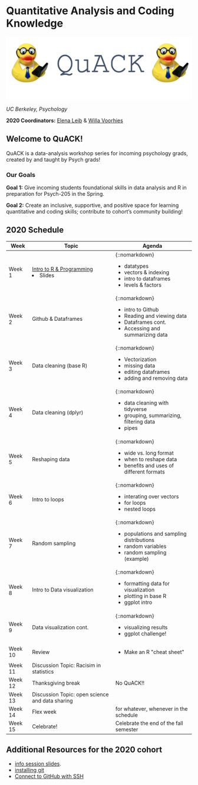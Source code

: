 
# Quantitative Analysis and Coding Knowledge 

![](img/logo.png)

 *UC Berkeley, Psychology*
 

**2020 Coordinators:** [Elena Leib](https://bungelab.berkeley.edu/graduate-students/) & [Willa Voorhies](https://cnl.berkeley.edu/people/willa-voorhies/)


## Welcome to QuACK! 
QuACK is a data-analysis workshop series for incoming psychology grads, created by and taught by Psych grads!


### Our Goals
  **Goal 1:** Give incoming students foundational skills in data analysis and R in preparation for Psych-205 in the Spring.
  
  
  **Goal 2:** Create an inclusive, supportive, and positive space for learning quantitative and coding skills; contribute to cohort’s community building!
   




  
## 2020 Schedule


|  Week | Topic | Agenda | 
| ------|-------|------- |
| Week 1| [Intro to R & Programming](https://github.com/UCB-Psychology-QuACK/introR_week1) </li><li> Slides |{::nomarkdown} <ul><li>datatypes</li><li>vectors & indexing</li><li> intro to dataframes </li><li> levels & factors</li></ul>|
| Week 2| Github & Dataframes| {::nomarkdown}<ul><li>intro to Github</li><li>Reading and viewing data</li><li> Dataframes cont. </li><li> Accessing and summarizing data</li></ul>|
| Week 3| Data cleaning (base R) | {::nomarkdown}<ul><li>Vectorization</li><li>missing data</li><li> editing dataframes </li><li> adding and removing data</li></ul> |
| Week 4| Data cleaning (dplyr) | {::nomarkdown}<ul><li> data cleaning with tidyverse </li><li>grouping, summarizing, filtering data </li><li> pipes</li></ul>|
| Week 5| Reshaping data |{::nomarkdown} <ul><li> wide vs. long format </li><li>  when to reshape data </li><li> benefits and uses of different formats</li></ul>|
| Week 6| Intro to loops | {::nomarkdown}<ul><li> interating over vectors </li><li>  for loops </li><li> nested loops</li></ul>|
 | Week 7| Random sampling |{::nomarkdown} <ul><li> populations and sampling distributions </li><li> random variables </li><li> random sampling (example)</li></ul>|
  | Week 8| Intro to Data visualization | {::nomarkdown}<ul><li> formatting data for visualization </li><li> plotting in base R </li><li> ggplot intro</li></ul>|
  | Week 9| Data visualization cont.  | {::nomarkdown}<ul><li> visualizing results </li><li> ggplot challenge!</li></ul>|
 | Week 10| Review  | <ul><li> Make an R "cheat sheet"|
 | Week 11| Discussion Topic: Racisim in statistics| |
 | Week 12| Thanksgiving break| No QuACK!! |
 | Week 13| Discussion Topic: open science and data sharing| |
 | Week 14| Flex week |for whatever, whenever in the schedule |
 | Week 15| Celebrate!|Celebrate the end of the fall semester |
 
 
 

## Additional Resources for the 2020 cohort
 * <a href="img/QuACK_info_session.pdf">info session slides</a>.
 * [installing git](https://git-scm.com/book/en/v2/Getting-Started-Installing-Git)
 * [Connect to GitHub with SSH](https://kbroman.org/github_tutorial/pages/first_time.html)
 
 
